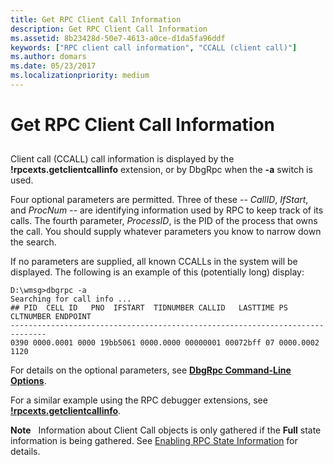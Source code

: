 ```yaml
---
title: Get RPC Client Call Information
description: Get RPC Client Call Information
ms.assetid: 8b23428d-50e7-4613-a0ce-d1da5fa96ddf
keywords: ["RPC client call information", "CCALL (client call)"]
ms.author: domars
ms.date: 05/23/2017
ms.localizationpriority: medium
---
```


# Get RPC Client Call Information


## <span id="ddk_get_rpc_client_call_information_dbg"></span><span id="DDK_GET_RPC_CLIENT_CALL_INFORMATION_DBG"></span>


Client call (CCALL) call information is displayed by the **!rpcexts.getclientcallinfo** extension, or by DbgRpc when the **-a** switch is used.

Four optional parameters are permitted. Three of these -- *CallID*, *IfStart*, and *ProcNum* -- are identifying information used by RPC to keep track of its calls. The fourth parameter, *ProcessID*, is the PID of the process that owns the call. You should supply whatever parameters you know to narrow down the search.

If no parameters are supplied, all known CCALLs in the system will be displayed. The following is an example of this (potentially long) display:

```console
D:\wmsg>dbgrpc -a
Searching for call info ...
## PID  CELL ID   PNO  IFSTART  TIDNUMBER CALLID   LASTTIME PS CLTNUMBER ENDPOINT
------------------------------------------------------------------------------
0390 0000.0001 0000 19bb5061 0000.0000 00000001 00072bff 07 0000.0002 1120
```

For details on the optional parameters, see [**DbgRpc Command-Line Options**](dbgrpc-command-line-options.md).

For a similar example using the RPC debugger extensions, see [**!rpcexts.getclientcallinfo**](-rpcexts-getclientcallinfo.md).

**Note**   Information about Client Call objects is only gathered if the **Full** state information is being gathered. See [Enabling RPC State Information](enabling-rpc-state-information.md) for details.

 

 

 





